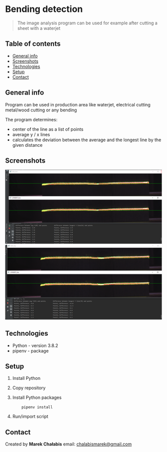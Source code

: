 # Bending detection

> The image analysis program can be used for example after cutting a sheet with a waterjet

## Table of contents

- [General info](#general-info)
- [Screenshots](#screenshots)
- [Technologies](#technologies)
- [Setup](#setup)
- [Contact](#contact)

## General info

Program can be used in production area like waterjet, electrical cutting metal/wood cutting or any bending

The program determines:

- center of the line as a list of points
- average y / x lines
- calculates the deviation between the average and the longest line by the given distance

## Screenshots

![1](./1.PNG)
![2](./2.PNG)

## Technologies

- Python - version 3.8.2
- pipenv - package

## Setup

1.  Install Python

2.  Copy repository

3.  Install Python packages

            pipenv install

4.  Run/import script

## Contact

Created by <b>Marek Chałabis</b> email: chalabismarek@gmail.com
